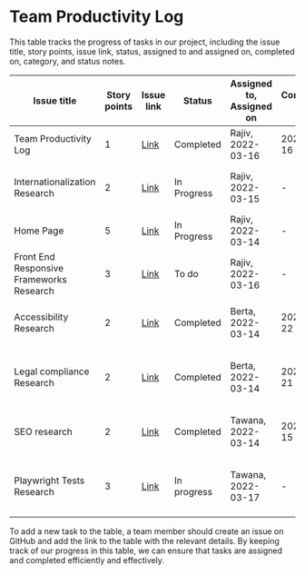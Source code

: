 # Team Productivity Log

This table tracks the progress of tasks in our project, including the issue title, story points, issue link, status, assigned to and assigned on, completed on, category, and status notes.

| Issue title                              | Story points | Issue link                                                            | Status      | Assigned to, Assigned on | Completed on | Category      | Status notes                                             |
|------------------------------------------|--------------|-----------------------------------------------------------------------|-------------|--------------------------|--------------|---------------|----------------------------------------------------------|
| Team Productivity Log                    | 1            | [Link](https://github.com/tawana0518/mywebclass-simulation/issues/11) | Completed   | Rajiv, 2022-03-16        | 2022-03-16   | Documentation | Completed documenting Marked Down File                   |
| Internationalization Research            | 2            | [Link](https://github.com/tawana0518/mywebclass-simulation/issues/3)  | In Progress | Rajiv, 2022-03-15        | -            | Research      | Drafted initial version on Internationalization Research |
| Home Page                                | 5            | [Link](https://github.com/tawana0518/mywebclass-simulation/issues/2)  | In Progress | Rajiv, 2022-03-14        | -            | Enhancement   | Initial analysis in progress                             |
| Front End Responsive Frameworks Research | 3            | [Link](https://github.com/tawana0518/mywebclass-simulation/issues/13) | To do       | Rajiv, 2022-03-16         | -            | Research      |                                                          |
| Accessibility Research           | 2            | [Link](https://github.com/tawana0518/mywebclass-simulation/issues/4)  | Completed | Berta, 2022-03-14        | 2022-03-22     | Research      | Drafted initial version on Accessibility Research |
| Legal compliance Research           | 2            | [Link](https://github.com/tawana0518/mywebclass-simulation/issues/6)  | Completed | Berta, 2022-03-14        | 2022-03-21     | Research      | Drafted initial version for legal compliance and privacy policy Research |
| SEO research          | 2            | [Link](https://github.com/tawana0518/mywebclass-simulation/issues/5)  | Completed | Tawana, 2022-03-14        | 2022-03-15     | Research      | Researched and draft SEO Research - found in Wiki |
|Playwright Tests Research          | 3           | [Link](https://github.com/tawana0518/mywebclass-simulation/issues/12) | In progress | Tawana, 2022-03-17  | -     | Research    | Continuing research on playwright testing and lighthouse reports |
To add a new task to the table, a team member should create an issue on GitHub and add the link to the table with the relevant details. By keeping track of our progress in this table, we can ensure that tasks are assigned and completed efficiently and effectively. 


